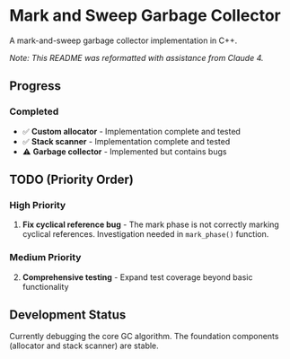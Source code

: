 # Mark and Sweep Garbage Collector

A mark-and-sweep garbage collector implementation in C++.

*Note: This README was reformatted with assistance from Claude 4.*

## Progress

### Completed
- ✅ **Custom allocator** - Implementation complete and tested
- ✅ **Stack scanner** - Implementation complete and tested  
- ⚠️ **Garbage collector** - Implemented but contains bugs

## TODO (Priority Order)

### High Priority
1. **Fix cyclical reference bug** - The mark phase is not correctly marking cyclical references. Investigation needed in `mark_phase()` function.

### Medium Priority  
2. **Comprehensive testing** - Expand test coverage beyond basic functionality

## Development Status
Currently debugging the core GC algorithm. The foundation components (allocator and stack scanner) are stable. 
